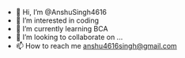 - 👋 Hi, I’m @AnshuSingh4616
- 👀 I’m interested in coding
- 🌱 I’m currently learning BCA
- 💞️ I’m looking to collaborate on ...
- 📫 How to reach me anshu4616singh@gmail.com

<!---
AnshuSingh4616/AnshuSingh4616 is a ✨ special ✨ repository because its `README.md` (this file) appears on your GitHub profile.
You can click the Preview link to take a look at your changes.
--->
